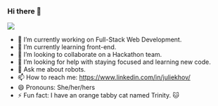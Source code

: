 ### Hi there 👋

<img src="https://assets.codepen.io/3163723/Screen+Shot+2020-09-07+at+5.08.04+AM.png" />

- 🔭 I’m currently working on Full-Stack Web Development.
- 🌱 I’m currently learning front-end.
- 👯 I’m looking to collaborate on a Hackathon team.
- 🤔 I’m looking for help with staying focused and learning new code.
- 💬 Ask me about robots.
- 📫 How to reach me: https://www.linkedin.com/in/juliekhov/
- 😄 Pronouns: She/her/hers
- ⚡ Fun fact: I have an orange tabby cat named Trinity. 🐱



<!--
**juliekhov/juliekhov** is a ✨ _special_ ✨ repository because its `README.md` (this file) appears on your GitHub profile.

Here are some ideas to get you started:

- 🔭 I’m currently working on Full-Stack Web Development.
- 🌱 I’m currently learning front-end.
- 👯 I’m looking to collaborate on 
- 🤔 I’m looking for help with ...
- 💬 Ask me about robots.
- 📫 How to reach me: https://www.linkedin.com/in/juliekhov/
- 😄 Pronouns: She/her/hers
- ⚡ Fun fact: I have an orange tabby cat named Trinity. 🐱
-->
